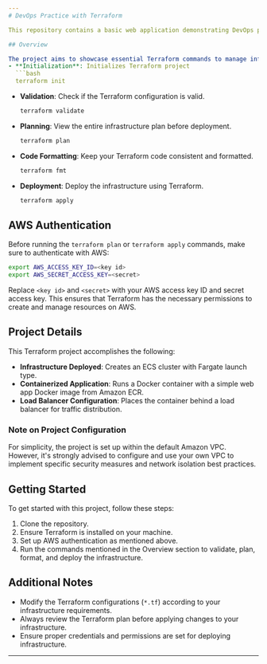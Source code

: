 ```yaml
---
# DevOps Practice with Terraform

This repository contains a basic web application demonstrating DevOps practices utilizing Infrastructure as Code (IaC) with Terraform.

## Overview

The project aims to showcase essential Terraform commands to manage infrastructure effectively:
- **Initialization**: Initializes Terraform project
  ```bash
  terraform init
  ```
  
- **Validation**: Check if the Terraform configuration is valid.
  ```bash
  terraform validate
  ```

- **Planning**: View the entire infrastructure plan before deployment.
  ```bash
  terraform plan
  ```

- **Code Formatting**: Keep your Terraform code consistent and formatted.
  ```bash
  terraform fmt
  ```

- **Deployment**: Deploy the infrastructure using Terraform.
  ```bash
  terraform apply
  ```

## AWS Authentication

Before running the `terraform plan` or `terraform apply` commands, make sure to authenticate with AWS:

```bash
export AWS_ACCESS_KEY_ID=<key id>
export AWS_SECRET_ACCESS_KEY=<secret>
```

Replace `<key id>` and `<secret>` with your AWS access key ID and secret access key. This ensures that Terraform has the necessary permissions to create and manage resources on AWS.

## Project Details

This Terraform project accomplishes the following:

- **Infrastructure Deployed**: Creates an ECS cluster with Fargate launch type.
- **Containerized Application**: Runs a Docker container with a simple web app Docker image from Amazon ECR.
- **Load Balancer Configuration**: Places the container behind a load balancer for traffic distribution.

### Note on Project Configuration

For simplicity, the project is set up within the default Amazon VPC. However, it's strongly advised to configure and use your own VPC to implement specific security measures and network isolation best practices.

## Getting Started

To get started with this project, follow these steps:

1. Clone the repository.
2. Ensure Terraform is installed on your machine.
3. Set up AWS authentication as mentioned above.
4. Run the commands mentioned in the Overview section to validate, plan, format, and deploy the infrastructure.

## Additional Notes

- Modify the Terraform configurations (`*.tf`) according to your infrastructure requirements.
- Always review the Terraform plan before applying changes to your infrastructure.
- Ensure proper credentials and permissions are set for deploying infrastructure.
---
```

